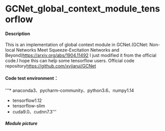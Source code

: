 # GCNet_global_context_module_tensorflow
#### Description
This is an implementation of global context module in GCNet.(GCNet: Non-local Networks Meet Squeeze-Excitation Networks and Beyond)<https://arxiv.org/abs/1904.11492> I just modified it from the official code.I hope this can help some tensorflow users.
Official code repository<https://github.com/xvjiarui/GCNet>
#### Code test environment：
'''* anaconda3、pycharm-community、python3.6、numpy1.14
* tensorflow1.12
* tensorflow-slim
* cuda9.0、cudnn7.3'''
##### Module picture
